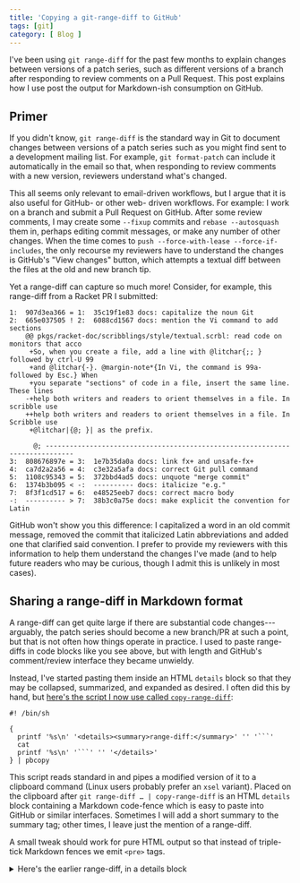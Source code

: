 ```yaml
---
title: 'Copying a git-range-diff to GitHub'
tags: [git]
category: [ Blog ]
---
```


I've been using `git range-diff` for the past few months to explain changes
between versions of a patch series, such as different versions of a branch after
responding to review comments on a Pull Request. This post explains how I use
post the output for Markdown-ish consumption on GitHub.

## Primer

If you didn't know, `git range-diff` is the standard way in Git to document
changes between versions of a patch series such as you might find sent to a
development mailing list. For example, `git format-patch` can include it
automatically in the email so that, when responding to review comments with a
new version, reviewers understand what's changed.

This all seems only relevant to email-driven workflows, but I argue that it is
also useful for GitHub- or other web- driven workflows. For example: I work on a
branch and submit a Pull Request on GitHub. After some review comments, I may
create some `--fixup` commits and `rebase --autosquash` them in, perhaps editing
commit messages, or make any number of other changes. When the time comes to
`push --force-with-lease --force-if-includes`, the only recourse my reviewers
have to understand the changes is GitHub's "View changes" button, which attempts
a textual diff between the files at the old and new branch tip.

Yet a range-diff can capture so much more! Consider, for example, this
range-diff from a Racket PR I submitted:

```
1:  907d3ea366 = 1:  35c19f1e83 docs: capitalize the noun Git
2:  665e037505 ! 2:  6088cd1567 docs: mention the Vi command to add sections
    @@ pkgs/racket-doc/scribblings/style/textual.scrbl: read code on monitors that acco
     +So, when you create a file, add a line with @litchar{;; } followed by ctrl-U 99
     +and @litchar{-}. @margin-note*{In Vi, the command is 99a- followed by Esc.} When
     +you separate "sections" of code in a file, insert the same line. These lines
    -+help both writers and readers to orient themselves in a file. In scribble use
    ++help both writers and readers to orient themselves in a file. In Scribble use
     +@litchar|{@; }| as the prefix.

      @; -----------------------------------------------------------------------------
3:  808676897e = 3:  1e7b35da0a docs: link fx+ and unsafe-fx+
4:  ca7d2a2a56 = 4:  c3e32a5afa docs: correct Git pull command
5:  1108c95343 = 5:  372bbd4ad5 docs: unquote "merge commit"
6:  1374b3b095 < -:  ---------- docs: italicize "e.g."
7:  8f3f1cd517 = 6:  e48525eeb7 docs: correct macro body
-:  ---------- > 7:  38b3c0a75e docs: make explicit the convention for Latin
```

GitHub won't show you this difference: I capitalized a word in an old commit
message, removed the commit that italicized Latin abbreviations and added one
that clarified said convention. I prefer to provide my reviewers with this
information to help them understand the changes I've made (and to help future
readers who may be curious, though I admit this is unlikely in most cases).

## Sharing a range-diff in Markdown format

A range-diff can get quite large if there are substantial code
changes---arguably, the patch series should become a new branch/PR at such a
point, but that is not often how things operate in practice. I used to paste
range-diffs in code blocks like you see above, but with length and GitHub's
comment/review interface they became unwieldy.

Instead, I've started pasting them inside an HTML `details` block so that they
may be collapsed, summarized, and expanded as desired. I often did this by hand,
but [here's the script I now use called `copy-range-diff`](https://github.com/benknoble/Dotfiles/blob/master/links/bin/copy-range-diff):

```shell
#! /bin/sh

{
  printf '%s\n' '<details><summary>range-diff:</summary>' '' '```'
  cat
  printf '%s\n' '```' '' '</details>'
} | pbcopy
```

This script reads standard in and pipes a modified version of it to a clipboard
command (Linux users probably prefer an `xsel` variant). Placed on the clipboard
after `git range-diff … | copy-range-diff` is an HTML `details` block containing
a Markdown code-fence which is easy to paste into GitHub or similar interfaces.
Sometimes I will add a short summary to the summary tag; other times, I leave
just the mention of a range-diff.

A small tweak should work for pure HTML output so that instead of triple-tick
Markdown fences we emit `<pre>` tags.

<details><summary>Here's the earlier range-diff, in a details block</summary>

<!-- For some reason, Jekyll doesn't know how to process Markdown fences here,
     so trick it with HTML. -->

<pre class="highlight">
<code>1:  907d3ea366 = 1:  35c19f1e83 docs: capitalize the noun Git
2:  665e037505 ! 2:  6088cd1567 docs: mention the Vi command to add sections
    @@ pkgs/racket-doc/scribblings/style/textual.scrbl: read code on monitors that acco
     +So, when you create a file, add a line with @litchar{;; } followed by ctrl-U 99
     +and @litchar{-}. @margin-note*{In Vi, the command is 99a- followed by Esc.} When
     +you separate "sections" of code in a file, insert the same line. These lines
    -+help both writers and readers to orient themselves in a file. In scribble use
    ++help both writers and readers to orient themselves in a file. In Scribble use
     +@litchar|{@; }| as the prefix.

      @; -----------------------------------------------------------------------------
3:  808676897e = 3:  1e7b35da0a docs: link fx+ and unsafe-fx+
4:  ca7d2a2a56 = 4:  c3e32a5afa docs: correct Git pull command
5:  1108c95343 = 5:  372bbd4ad5 docs: unquote "merge commit"
6:  1374b3b095 < -:  ---------- docs: italicize "e.g."
7:  8f3f1cd517 = 6:  e48525eeb7 docs: correct macro body
-:  ---------- > 7:  38b3c0a75e docs: make explicit the convention for Latin</code>
</pre>

</details>

